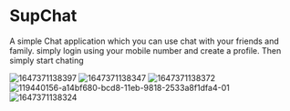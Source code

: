 # SupChat


A simple Chat application which you can use chat with your friends and family.
simply login using your mobile number and create a profile.
Then simply start chating

![1647371138397](https://user-images.githubusercontent.com/60310729/158459202-44a395c6-8a9d-4ff0-9a46-d182c8201f5e.jpg)
![1647371138347](https://user-images.githubusercontent.com/60310729/158457998-209d202e-def0-403b-8d15-358cbac0f556.png)
![1647371138372](https://user-images.githubusercontent.com/60310729/158458009-149a5d44-de97-42cc-bea7-a92a6a324d3b.jpg)
![119440156-a14bf680-bcd8-11eb-9818-2533a8f1dfa4-01](https://user-images.githubusercontent.com/60310729/158458025-21514d69-b2df-432d-b92e-52cf3df7097b.jpeg)
![1647371138324](https://user-images.githubusercontent.com/60310729/158458032-56edc5af-0001-421e-be3e-b47a1876b61a.jpg)

